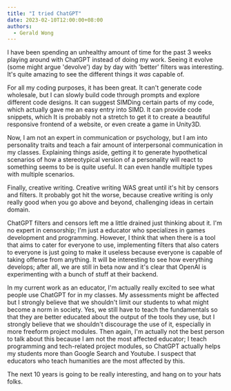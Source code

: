 ```yaml
---
title: "I tried ChatGPT"
date: 2023-02-10T12:00:00+08:00
authors:
  - Gerald Wong
---
```


I have been spending an unhealthy amount of time for the past 3 weeks playing around with ChatGPT instead of doing my work. 
Seeing it evolve (some might argue 'devolve') day by day with 'better' filters was interesting. 
It's quite amazing to see the different things it *was* capable of.

<!--more-->

For all my coding purposes, it has been great.
It can't generate code wholesale, but I can slowly build code through prompts and explore different code designs. 
It can suggest SIMDing certain parts of my code, which actually gave me an easy entry into SIMD. 
It can provide code snippets, which
It is probably not a stretch to get it to create a beautiful responsive frontend of a website, or even create a game in Unity3D. 

Now, I am not an expert in communication or psychology, but I am into personality traits and teach a fair amount of interpersonal communication in my classes. Explaining things aside, getting it to generate hypothetical scenarios of how a stereotypical version of a personality will react to something seems to be is quite useful. 
It can even handle multiple types with multiple scenarios. 

Finally, creative writing. 
Creative writing WAS great until it's hit by censors and filters.
It probably got hit the worse, because creative writing is only really good when you go above and beyond, challenging ideas in certain domain. 

ChatGPT filters and censors left me a little drained just thinking about it.
I'm no expert in censorship; I'm just a educator who specializes in games development and programming. 
However, I think that when there is a tool that aims to cater for everyone to use, implementing filters that also caters to everyone is just going to make it useless because everyone is capable of taking offense from anything. 
It will be interesting to see how everything develops; after all, we are still in beta now and it's clear that OpenAI is experimenting with a bunch of stuff at their backend.

In my current work as an educator, I'm actually really excited to see what people use ChatGPT for in my classes. 
My assessments might be affected but I strongly believe that we shouldn't limit our students to what might become a norm in society. 
Yes, we still have to teach the fundamentals so that they are better educated about the output of the tools they use, but I strongly believe that we shouldn't discourage the use of it, especially in more freeform project modules.
Then again, I'm actually not the best person to talk about this because I am not the most affected educator; I teach programming and tech-related project modules, so ChatGPT actually helps my students more than Google Search and Youtube.
I suspect that educators who teach humanities are the most affected by this.

The next 10 years is going to be really interesting, and hang on to your hats folks.





